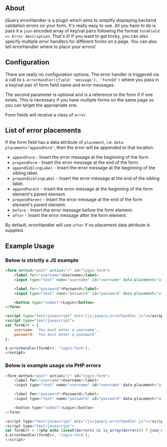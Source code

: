 ## About ##

jQuery errorHandler is a plugin which aims to simplify displaying backend validation errors on your form. It's really easy to use. All you have to do is pass it a `json` encoded array of key/val pairs following the format `formField => Error description`.
That's it! If you want to get tricky, you can also specify multiple error handlers for different forms on a page. You can also tell errorHandler where to place your errors!

## Configuration ##

There are really no configuration options. The error handler is triggered via a call to `$.errorHandler({field: 'message'}, 'formId')` where you pass in a key/val pair of form field name and error messages.

The second parameter is optional and is a reference to the form if if one exists. This is necessary if you have multiple forms on the same page so you can target the appropriate one.

Form fields will receive a class of `error`. 

## List of error placements ##

If the form field has a data attribute of `placement`, i.e. `data-placement="appendForm"`, then the error will be appended to that location.

 * `appendForm` - Insert the error message at the beginning of the form.
 * `prependForm` - Insert the error message at the end of the form.
 * `appendSiblingLabel` - Insert the error message at the beginning of the sibling label.
 * `prependSiblingLabel` - Insert the error message at the end of the sibling label.
 * `appendParent` - Insert the error message at the beginning of the form element's parent element.
 * `prependParent` - Insert the error message at the end of the form element's parent element.
 * `before` - Insert the error message before the form element.
 * `after` - Insert the error message after the form element.

By default, errorHandler will use `after` if no placement data attribute is supplied.

## Example Usage ##

### Below is strictly a JS example ###

```html
<form method="post" action="/" id="login-form">
    <label for="username">Username</label>
    <input type="text" name="username" id="username" data-placement="after" />

    <label for="password">Password</label>
    <input type="text" name="password" id="password" data-placement="after" />

    <button type="submit">Login</button>
</form>

<script type="text/javascript" src="/js/jquery.errorhandler.js"></script>
<script type="text/javascript">
var formErr = {
    username: 'You must enter a username',
    password: 'You must enter a password'
};

$.errorHandler(formErr, 'login-form');
</script>
```

### Below is example usage via PHP errors ###


```php
<form method="post" action="/" id="login-form">
    <label for="username">Username</label>
    <input type="text" name="username" id="username" data-placement="after" />

    <label for="password">Password</label>
    <input type="text" name="password" id="password" data-placement="after" />

    <button type="submit">Login</button>
</form>

<script type="text/javascript" src="/js/jquery.errorhandler.js"></script>
<script type="text/javascript">
var formErr = <?php echo (isset($errors) && is_array($errors)) ? json_encode($this->errors) : '{}'; ?>;
$.errorHandler(formErr, 'login-form');
</script>
```
